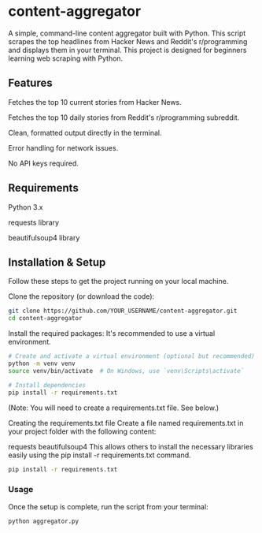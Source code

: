 # content-aggregator
A simple, command-line content aggregator built with Python. This script scrapes the top headlines from Hacker News and Reddit's r/programming and displays them in your terminal. This project is designed for beginners learning web scraping with Python.
## Features
Fetches the top 10 current stories from Hacker News.

Fetches the top 10 daily stories from Reddit's r/programming subreddit.

Clean, formatted output directly in the terminal.

Error handling for network issues.

No API keys required.

## Requirements
Python 3.x

requests library

beautifulsoup4 library

## Installation & Setup

Follow these steps to get the project running on your local machine.

Clone the repository (or download the code):
```sh
git clone https://github.com/YOUR_USERNAME/content-aggregator.git
cd content-aggregator
```

Install the required packages:
It's recommended to use a virtual environment.

```sh
# Create and activate a virtual environment (optional but recommended)
python -m venv venv
source venv/bin/activate  # On Windows, use `venv\Scripts\activate`

# Install dependencies
pip install -r requirements.txt

```

(Note: You will need to create a requirements.txt file. See below.)

Creating the requirements.txt file
Create a file named requirements.txt in your project folder with the following content:

requests
beautifulsoup4
This allows others to install the necessary libraries easily using the pip install -r requirements.txt command.
```sh
pip install -r requirements.txt
```

### Usage
Once the setup is complete, run the script from your terminal:
```sh
python aggregator.py
```


